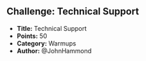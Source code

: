 ## Challenge: Technical Support

- **Title:** Technical Support
- **Points:** 50
- **Category:** Warmups
- **Author:** @JohnHammond
